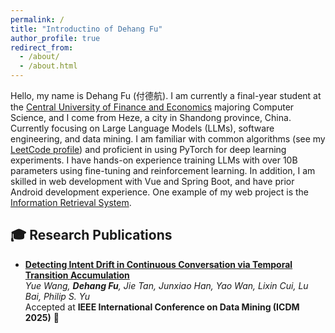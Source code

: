 ```yaml
---
permalink: /
title: "Introductino of Dehang Fu"
author_profile: true
redirect_from: 
  - /about/
  - /about.html
---
```


Hello, my name is Dehang Fu (付德航). I am currently a final-year student at the [Central University of Finance and Economics](https://www.cufe.edu.cn) majoring Computer Science, and I come from Heze, a city in Shandong province, China. Currently focusing on Large Language Models (LLMs), software engineering, and data mining.
I am familiar with common algorithms (see my [LeetCode profile](https://leetcode.cn/u/vigorous-yonathiev/)) and proficient in using PyTorch for deep learning experiments. I have hands-on experience training LLMs with over 10B parameters using fine-tuning and reinforcement learning.
In addition, I am skilled in web development with Vue and Spring Boot, and have prior Android development experience. One example of my web project is the [Information Retrieval System](https://github.com/FDHTJ/information_retrieval_system).

## 🎓 Research Publications

- **[Detecting Intent Drift in Continuous Conversation via Temporal Transition Accumulation]([https://icdm2025.org/program/](https://www3.cs.stonybrook.edu/~icdm2025/index.html))**  
  *Yue Wang, **Dehang Fu**, Jie Tan, Junxiao Han, Yao Wan, Lixin Cui, Lu Bai, Philip S. Yu*  
  Accepted at **IEEE International Conference on Data Mining (ICDM 2025)** 🎉  
